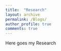 ```yaml
---
title:  "Research"
layout: archive
permalink: /Blogs/
author_profile: true
comments: true
---
```


Here goes my Research
